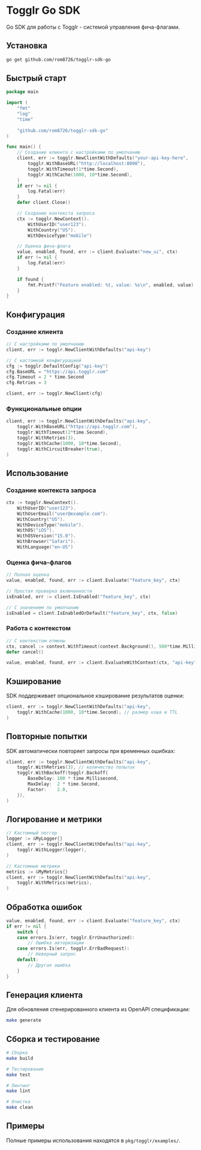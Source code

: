 # Togglr Go SDK

Go SDK для работы с Togglr - системой управления фича-флагами.

## Установка

```bash
go get github.com/rom8726/togglr-sdk-go
```

## Быстрый старт

```go
package main

import (
    "fmt"
    "log"
    "time"
    
    "github.com/rom8726/togglr-sdk-go"
)

func main() {
    // Создание клиента с настройками по умолчанию
    client, err := togglr.NewClientWithDefaults("your-api-key-here",
        togglr.WithBaseURL("http://localhost:8090"),
        togglr.WithTimeout(1*time.Second),
        togglr.WithCache(1000, 10*time.Second),
    )
    if err != nil {
        log.Fatal(err)
    }
    defer client.Close()

    // Создание контекста запроса
    ctx := togglr.NewContext().
        WithUserID("user123").
        WithCountry("US").
        WithDeviceType("mobile")

    // Оценка фича-флага
    value, enabled, found, err := client.Evaluate("new_ui", ctx)
    if err != nil {
        log.Fatal(err)
    }

    if found {
        fmt.Printf("Feature enabled: %t, value: %s\n", enabled, value)
    }
}
```

## Конфигурация

### Создание клиента

```go
// С настройками по умолчанию
client, err := togglr.NewClientWithDefaults("api-key")

// С кастомной конфигурацией
cfg := togglr.DefaultConfig("api-key")
cfg.BaseURL = "https://api.togglr.com"
cfg.Timeout = 2 * time.Second
cfg.Retries = 3

client, err := togglr.NewClient(cfg)
```

### Функциональные опции

```go
client, err := togglr.NewClientWithDefaults("api-key",
    togglr.WithBaseURL("https://api.togglr.com"),
    togglr.WithTimeout(2*time.Second),
    togglr.WithRetries(3),
    togglr.WithCache(1000, 10*time.Second),
    togglr.WithCircuitBreaker(true),
)
```

## Использование

### Создание контекста запроса

```go
ctx := togglr.NewContext().
    WithUserID("user123").
    WithUserEmail("user@example.com").
    WithCountry("US").
    WithDeviceType("mobile").
    WithOS("iOS").
    WithOSVersion("15.0").
    WithBrowser("Safari").
    WithLanguage("en-US")
```

### Оценка фича-флагов

```go
// Полная оценка
value, enabled, found, err := client.Evaluate("feature_key", ctx)

// Простая проверка включенности
isEnabled, err := client.IsEnabled("feature_key", ctx)

// С значением по умолчанию
isEnabled = client.IsEnabledOrDefault("feature_key", ctx, false)
```

### Работа с контекстом

```go
// С контекстом отмены
ctx, cancel := context.WithTimeout(context.Background(), 500*time.Millisecond)
defer cancel()

value, enabled, found, err := client.EvaluateWithContext(ctx, "api-key", "feature_key", reqCtx)
```

## Кэширование

SDK поддерживает опциональное кэширование результатов оценки:

```go
client, err := togglr.NewClientWithDefaults("api-key",
    togglr.WithCache(1000, 10*time.Second), // размер кэша и TTL
)
```

## Повторные попытки

SDK автоматически повторяет запросы при временных ошибках:

```go
client, err := togglr.NewClientWithDefaults("api-key",
    togglr.WithRetries(3), // количество попыток
    togglr.WithBackoff(togglr.Backoff{
        BaseDelay: 100 * time.Millisecond,
        MaxDelay:  2 * time.Second,
        Factor:    2.0,
    }),
)
```

## Логирование и метрики

```go
// Кастомный логгер
logger := &MyLogger{}
client, err := togglr.NewClientWithDefaults("api-key",
    togglr.WithLogger(logger),
)

// Кастомные метрики
metrics := &MyMetrics{}
client, err := togglr.NewClientWithDefaults("api-key",
    togglr.WithMetrics(metrics),
)
```

## Обработка ошибок

```go
value, enabled, found, err := client.Evaluate("feature_key", ctx)
if err != nil {
    switch {
    case errors.Is(err, togglr.ErrUnauthorized):
        // Ошибка авторизации
    case errors.Is(err, togglr.ErrBadRequest):
        // Неверный запрос
    default:
        // Другая ошибка
    }
}
```

## Генерация клиента

Для обновления сгенерированного клиента из OpenAPI спецификации:

```bash
make generate
```

## Сборка и тестирование

```bash
# Сборка
make build

# Тестирование
make test

# Линтинг
make lint

# Очистка
make clean
```

## Примеры

Полные примеры использования находятся в `pkg/togglr/examples/`.
